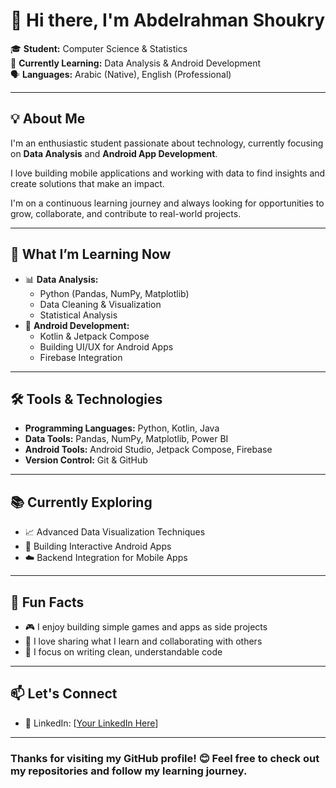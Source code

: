 # 👋 Hi there, I'm Abdelrahman Shoukry

🎓 **Student:** Computer Science & Statistics  
🚀 **Currently Learning:** Data Analysis & Android Development  
🗣️ **Languages:** Arabic (Native), English (Professional)

---

## 💡 About Me
I'm an enthusiastic student passionate about technology, currently focusing on **Data Analysis** and **Android App Development**.

I love building mobile applications and working with data to find insights and create solutions that make an impact.

I'm on a continuous learning journey and always looking for opportunities to grow, collaborate, and contribute to real-world projects.

---

## 🚀 What I’m Learning Now
- 📊 **Data Analysis:**
  - Python (Pandas, NumPy, Matplotlib)
  - Data Cleaning & Visualization
  - Statistical Analysis
- 📱 **Android Development:**
  - Kotlin & Jetpack Compose
  - Building UI/UX for Android Apps
  - Firebase Integration

---

## 🛠️ Tools & Technologies
- **Programming Languages:** Python, Kotlin, Java
- **Data Tools:** Pandas, NumPy, Matplotlib, Power BI
- **Android Tools:** Android Studio, Jetpack Compose, Firebase
- **Version Control:** Git & GitHub

---

## 📚 Currently Exploring
- 📈 Advanced Data Visualization Techniques
- 📱 Building Interactive Android Apps
- ☁️ Backend Integration for Mobile Apps

---

## 🌱 Fun Facts
- 🎮 I enjoy building simple games and apps as side projects
- 💬 I love sharing what I learn and collaborating with others
- 🎯 I focus on writing clean, understandable code

---

## 📫 Let's Connect
- 💼 LinkedIn: [[Your LinkedIn Here](https://www.linkedin.com/in/abdelrahman-shokry-b189b81b0/)]

---

### Thanks for visiting my GitHub profile! 😊 Feel free to check out my repositories and follow my learning journey.

